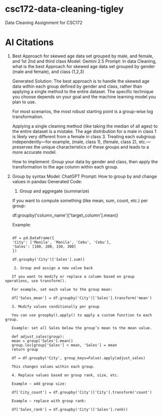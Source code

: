 # csc172-data-cleaning-tigley

Data Cleaning Assignment for CSC172

# AI Citations

1. Best Approach for skewed age data set grouped by male, and female, and 1st 2nd and third class
   Model: Gemini 2.5
   Prompt: In data Cleaning, what is the best Approach for skewed age data set grouped by gender (male and female), and class (1,2,3)

   Generated Solution:
   The best approach is to handle the skewed age data within each group defined by gender and class, rather than applying a single method to the entire dataset. The specific technique you choose depends on your goal and the machine learning model you plan to use.

   For most scenarios, the most robust starting point is a group-wise log transformation.

   Applying a single cleaning method (like taking the median of all ages) to the entire dataset is a mistake. The age distribution for a male in class 1 is likely very different from a female in class 3. Treating each subgroup independently—for example, (male, class 1), (female, class 2), etc.—preserves the unique characteristics of these groups and leads to a more accurate model.

   How to implement: Group your data by gender and class, then apply the transformation to the age column within each group.

2. Group by syntax
   Model: ChatGPT
   Prompt: How to group by and change values in pandas
   Generated Code:

   1. Group and aggregate (summarize)

   If you want to compute something (like mean, sum, count, etc.) per group:

   df.groupby('column_name')['target_column'].mean()

   Example:

   ```{python}

   df = pd.DataFrame({
   'City': ['Manila', 'Manila', 'Cebu', 'Cebu'],
   'Sales': [100, 200, 150, 300]
   })

   df.groupby('City')['Sales'].sum()
   ```

```
    2. Group and assign a new value back

   If you want to modify or replace a column based on group operations, use transform().

   For example, set each value to the group mean:

   df['Sales_mean'] = df.groupby('City')['Sales'].transform('mean')

   3. Modify values conditionally per group

   You can use groupby().apply() to apply a custom function to each group.

   Example: set all Sales below the group’s mean to the mean value.

   def adjust_sales(group):
   mean = group['Sales'].mean()
   group.loc[group['Sales'] < mean, 'Sales'] = mean
   return group

   df = df.groupby('City', group_keys=False).apply(adjust_sales)

   This changes values within each group.

   4. Replace values based on group rank, size, etc.

   Example — add group size:

   df['City_count'] = df.groupby('City')['City'].transform('count')

   Example — replace with group rank:

   df['Sales_rank'] = df.groupby('City')['Sales'].rank()
```
